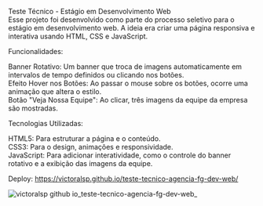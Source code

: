 Teste Técnico - Estágio em Desenvolvimento Web <br>
Esse projeto foi desenvolvido como parte do processo seletivo para o estágio em desenvolvimento web. A ideia era criar uma página responsiva e interativa usando HTML, CSS e JavaScript.

Funcionalidades:

Banner Rotativo: Um banner que troca de imagens automaticamente em intervalos de tempo definidos ou clicando nos botões. <br>
Efeito Hover nos Botões: Ao passar o mouse sobre os botões, ocorre uma animação que altera o estilo. <br>
Botão "Veja Nossa Equipe": Ao clicar, três imagens da equipe da empresa são mostradas.

Tecnologias Utilizadas:

HTML5: Para estruturar a página e o conteúdo. <br>
CSS3: Para o design, animações e responsividade. <br>
JavaScript: Para adicionar interatividade, como o controle do banner rotativo e a exibição das imagens da equipe.

Deploy:
https://victoralsp.github.io/teste-tecnico-agencia-fg-dev-web/

![victoralsp github io_teste-tecnico-agencia-fg-dev-web_](https://github.com/user-attachments/assets/0d1bf0cc-80f3-4169-a06a-7498e37919ac)


